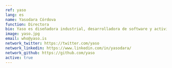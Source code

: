 ```yaml
---
ref: yaso
lang: es
name: Yasodara Córdova
function: Directora
bio: Yaso es diseñadora industrial, desarrolladora de software y activista. Ha trabajado en innumerables proyectos sobre innovaciones en la democracia y los derechos humanos en Internet. Le encantan los caballos, la capoeira y el buceo.
image: yaso.jpg
email: who@yaso.is
network_twitter: https://twitter.com/yaso
network_linkedin: https://www.linkedin.com/in/yasodara/
network_github: https://github.com/yaso
active: true
---
```

